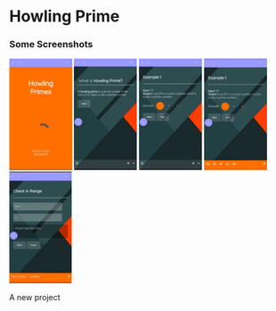 # Howling Prime

### Some Screenshots

<img src="dev/1.jpg" height="200em" />

<img src="dev/2.jpg" height="200em" />

<img src="dev/3.jpg" height="200em" />

<img src="dev/4.jpg" height="200em" />

<img src="dev/5.jpg" height="200em" />

A new project
